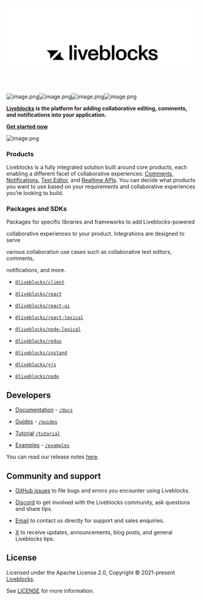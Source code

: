 ![Liveblocks](<https://raw.githubusercontent.com/liveblocks/liveblocks/main/.github/assets/header-wordmark-light.svg#gh-light-mode-only>)

<br/>

<br/>

![image.png](https://withme.s3.amazonaws.com/interImg/fd788cfd-3741-46b1-90e4-c721a8186380_image.png)![image.png](https://withme.s3.amazonaws.com/interImg/ea480743-d8eb-447a-a152-47a93dfdd857_image.png)![image.png](https://withme.s3.amazonaws.com/interImg/7912e0c3-e70c-4e57-85e9-bc18bd7c6ebc_image.png)![image.png](https://withme.s3.amazonaws.com/interImg/18a2508d-a514-458b-bbb4-8b6b6a157420_image.png)

**[Liveblocks](https://liveblocks.io) is the platform for adding collaborative editing, comments, and notifications into your application.**

**[Get started now](https://liveblocks.io/signup)**

![image.png](https://withme.s3.amazonaws.com/interImg/4e8002e3-2b94-463c-a5f7-11bf2a044e4f_image.png)

### Products

Liveblocks is a fully integrated solution built around core products, each enabling a different facet of collaborative experiences: [Comments](/docs/products/comments), [Notifications](/docs/products/notifications), [Text Editor](/docs/products/text-editor), and [Realtime APIs](/docs/products/realtime-apis). You can decide what products you want to use based on your requirements and collaborative experiences you’re looking to build.

### Packages and SDKs

Packages for specific libraries and frameworks to add Liveblocks-powered

collaborative experiences to your product. Integrations are designed to serve

various collaboration use cases such as collaborative text editors, comments,

notifications, and more.

- [`@liveblocks/client`](<https://liveblocks.io/docs/api-reference/liveblocks-client>)

- [`@liveblocks/react`](<https://liveblocks.io/docs/api-reference/liveblocks-react>)

- [`@liveblocks/react-ui`](<https://liveblocks.io/docs/api-reference/liveblocks-react-ui>)

- [`@liveblocks/react-lexical`](<https://liveblocks.io/docs/api-reference/liveblocks-react-lexical>)

- [`@liveblocks/node-lexical`](<https://liveblocks.io/docs/api-reference/liveblocks-node-lexical>)

- [`@liveblocks/redux`](<https://liveblocks.io/docs/api-reference/liveblocks-redux>)

- [`@liveblocks/zustand`](<https://liveblocks.io/docs/api-reference/liveblocks-zustand>)

- [`@liveblocks/yjs`](<https://liveblocks.io/docs/api-reference/liveblocks-yjs>)

- [`@liveblocks/node`](<https://liveblocks.io/docs/api-reference/liveblocks-node>)

## Developers

- [Documentation](<https://liveblocks.io/docs>) - [`/docs`](./docs)

- [Guides](<https://liveblocks.io/docs/guides>) - [`/guides`](./guides)

- [Tutorial](<https://liveblocks.io/docs/tutorial/react/getting-started>) [`/tutorial`](./tutorial)

- [Examples](<https://liveblocks.io/examples>) - [`/examples`](./examples)

You can read our release notes [here](<https://github.com/liveblocks/liveblocks/releases>).

## Community and support

- [GitHub issues](<https://github.com/liveblocks/liveblocks/issues>) to file bugs and errors you encounter using Liveblocks.

- [Discord](<https://liveblocks.io/discord>) to get involved with the Liveblocks community, ask questions and share tips.

- [Email](<https://liveblocks.io/contact>) to contact us directly for support and sales enquiries.

- [X](<https://x.com/liveblocks>) to receive updates, announcements, blog posts, and general Liveblocks tips.

## License

Licensed under the Apache License 2.0, Copyright © 2021-present [Liveblocks](<https://liveblocks.io>).

See [LICENSE](./LICENSE) for more information.

